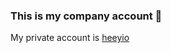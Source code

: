 ### This is my company account 💙 </br>

My private account is [heeyio](https://github.com/heeyio/heeyio)
